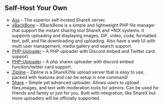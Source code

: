 ## Self-Host Your Own

  * [Ass](https://github.com/tycrek/ass) – The superior self-hosted ShareX server.
  * [xBackBone](https://github.com/SergiX44/XBackBone) – XBackBone is a simple and lightweight PHP file manager that support the instant sharing tool ShareX and *NIX systems. It supports uploading and displaying images, GIF, video, code, formatted text, pdf, and file downloading and uploading. Also have a web UI with multi user management, media gallery and search support.
  * [PHP-Uploader](https://github.com/bentettmar/php-uploader) – A PHP uploader with Discord embed and Twitter card support.
  * [PHP-Uploader](https://github.com/clynt707/PHP-Uploader) – A php sharex uploader with discord embed function/twitter card support.
  * [Zipline](https://github.com/diced/zipline) – Zipline is a ShareX/file upload server that is easy to use, packed with features and can be setup in one command!
  * [Share](https://github.com/MrDemonWolf/share) – Simple yet advanced uploader. Allows users to upload files,images, and text with moderation tools for admins. Can be used for friends and family or just for you. Built with integration, like ShareX but more uploaders will be officially supported.